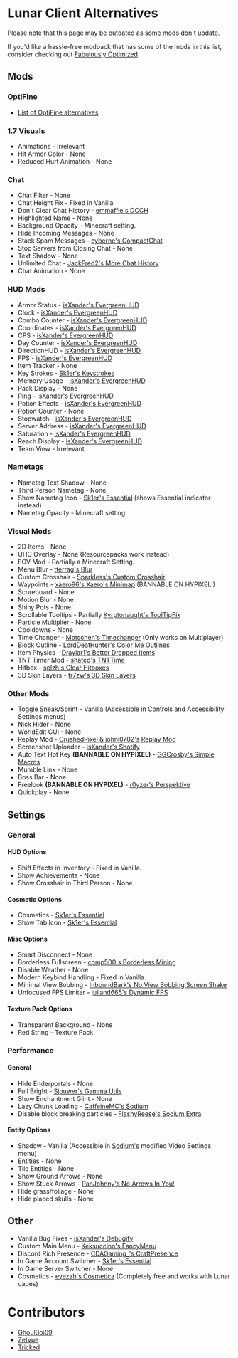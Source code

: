 # Lunar Client Alternatives

Please note that this page may be outdated as some mods don't update.

If you'd like a hassle-free
modpack that has some of the
mods in this list, consider
checking out
[Fabulously Optimized](https://modrinth.com/modpack/fabulously-optimized).

## Mods

### OptiFine

* [List of OptiFine alternatives](https://lambdaurora.dev/optifine_alternatives)

### 1.7 Visuals

* Animations - Irrelevant
* Hit Armor Color - None
* Reduced Hurt Animation - None

### Chat

* Chat Filter - None
* Chat Height Fix - Fixed in Vanilla
* Don't Clear Chat History - [emmaffle's DCCH](https://modrinth.com/mod/dcch)
* Highlighted Name - None
* Background Opacity - Minecraft setting.
* Hide Incoming Messages - None
* Stack Spam Messages - [cyberne's CompactChat](https://modrinth.com/mod/compactchat)
* Stop Servers from Closing Chat - None
* Text Shadow - None
* Unlimited Chat - [JackFred2's More Chat History](https://modrinth.com/mod/morechathistory)
* Chat Animation - None

### HUD Mods

* Armor Status - [isXander's EvergreenHUD](https://modrinth.com/mod/evergreenhud)
* Clock - [isXander's EvergreenHUD](https://modrinth.com/mod/evergreenhud)
* Combo Counter - [isXander's EvergreenHUD](https://modrinth.com/mod/evergreenhud)
* Coordinates - [isXander's EvergreenHUD](https://modrinth.com/mod/evergreenhud)
* CPS - [isXander's EvergreenHUD](https://modrinth.com/mod/evergreenhud) 
* Day Counter - [isXander's EvergreenHUD](https://modrinth.com/mod/evergreenhud)
* DirectionHUD - [isXander's EvergreenHUD](https://modrinth.com/mod/evergreenhud)
* FPS - [isXander's EvergreenHUD](https://modrinth.com/mod/evergreenhud)
* Item Tracker - None
* Key Strokes - [Sk1er's Keystrokes](https://sk1er.club/mods/keystrokesmod)
* Memory Usage - [isXander's EvergreenHUD](https://modrinth.com/mod/evergreenhud)
* Pack Display - None
* Ping - [isXander's EvergreenHUD](https://modrinth.com/mod/evergreenhud)
* Potion Effects - [isXander's EvergreenHUD](https://modrinth.com/mod/evergreenhud)
* Potion Counter - None
* Stopwatch - [isXander's EvergreenHUD](https://modrinth.com/mod/evergreenhud)
* Server Address -  [isXander's EvergreenHUD](https://modrinth.com/mod/evergreenhud)
* Saturation - [isXander's EvergreenHUD](https://modrinth.com/mod/evergreenhud)
* Reach Display - [isXander's EvergreenHUD](https://modrinth.com/mod/evergreenhud)
* Team View - Irrelevant

### Nametags

* Nametag Text Shadow -  None
* Third Person Nametag - None
* Show Nametag Icon - [Sk1er's Essential](https://essential.gg) (shows Essential indicator instead)
* Nametag Opacity - Minecraft setting.

### Visual Mods

* 2D Items - None
* UHC Overlay - None (Resourcepacks work instead)
* FOV Mod - Partially a Minecraft Setting.
* Menu Blur - [tterrag's Blur](https://www.curseforge.com/minecraft/mc-mods/blur)
* Custom Crosshair - [Sparkless's Custom Crosshair](https://www.curseforge.com/minecraft/mc-mods/custom-crosshair-mod)
* Waypoints - [xaero96's Xaero's Minimap](https://www.curseforge.com/minecraft/mc-mods/xaeros-minimap) (BANNABLE ON HYPIXEL!)
* Scoreboard - None
* Motion Blur - None
* Shiny Pots - None
* Scrollable Tooltips - Partially [Kyrptonaught's ToolTipFix](https://www.curseforge.com/minecraft/mc-mods/tooltipfix)
* Particle Multiplier - None
* Cooldowns - None
* Time Changer - [Motschen's Timechanger](https://www.curseforge.com/minecraft/mc-mods/time-changer) (Only works on Multiplayer)
* Block Outline - [LordDeatHunter's Color Me Outlines](https://www.curseforge.com/minecraft/mc-mods/color-me-outlines)
* Item Physics - [Draylar1's Better Dropped Items](https://www.curseforge.com/minecraft/mc-mods/better-dropped-items)
* TNT Timer Mod - [shateq's TNTTime](https://modrinth.com/mod/tnttime)
* Hitbox - [splzh's Clear Hitboxes](https://modrinth.com/mod/clearhitboxes)
* 3D Skin Layers - [tr7zw's 3D Skin Layers](https://www.curseforge.com/minecraft/mc-mods/skin-layers-3d)

### Other Mods

* Toggle Sneak/Sprint - Vanilla (Accessible in Controls and Accessibility Settings menus)
* Nick Hider - None
* WorldEdit CUI - None
* Replay Mod - [CrushedPixel & johni0702's Replay Mod](https://modrinth.com/mod/replaymod)
* Screenshot Uploader - [isXander's Shotify](https://modrinth.com/mod/shotify)
* Auto Text Hot Key **(BANNABLE ON HYPIXEL)** - [GGCrosby's Simple Macros](https://www.curseforge.com/minecraft/mc-mods/fabric-simple-macros)
* Mumble Link - None
* Boss Bar - None
* Freelook **(BANNABLE ON HYPIXEL)** - [r0yzer's Perspektive](https://modrinth.com/mod/perspektive)
* Quickplay - None

## Settings

### General

#### HUD Options

* Shift Effects in Inventory - Fixed in Vanilla.
* Show Achievements - None
* Show Crosshair in Third Person - None

#### Cosmetic Options

* Cosmetics - [Sk1er's Essential](https://essential.gg)
* Show Tab Icon - [Sk1er's Essential](https://essential.gg)

#### Misc Options

* Smart Disconnect - None
* Borderless Fullscreen - [comp500's Borderless Mining](https://www.curseforge.com/minecraft/mc-mods/borderless-mining)
* Disable Weather - None
* Modern Keybind Handling - Fixed in Vanilla.
* Minimal View Bobbing - [InboundBark's No View Bobbing Screen Shake](https://modrinth.com/mod/viewbobbingmod)
* Unfocused FPS Limiter - [juliand665's Dynamic FPS](https://modrinth.com/mod/dynamic-fps)

#### Texture Pack Options

* Transparent Background - None
* Red String - Texture Pack

### Performance

#### General

* Hide Enderportals - None
* Full Bright - [Sjouwer's Gamma Utils](https://modrinth.com/mod/gamma-utils)
* Show Enchantment Glint - None
* Lazy Chunk Loading - [CaffeineMC's Sodium](https://modrinth.com/mod/sodium)
* Disable block breaking particles - [FlashyReese's Sodium Extra](https://modrinth.com/mod/sodium-extra)

#### Entity Options

* Shadow - Vanilla (Accessible in [Sodium's](https://modrinth.com/mod/sodium) modified Video Settings menu)
* Entities - None
* Tile Entities - None
* Show Ground Arrows - None
* Show Stuck Arrows - [PanJohnny's No Arrows In You!](https://modrinth.com/mod/naiy)
* Hide grass/foliage - None
* Hide placed skulls - None

## Other

* Vanilla Bug Fixes - [isXander's Debugify](https://modrinth.com/mod/debugify)
* Custom Main Menu - [Keksuccino's FancyMenu](https://www.curseforge.com/minecraft/mc-mods/fancymenu-fabric)
* Discord Rich Presence - [CDAGaming_'s CraftPresence](https://www.curseforge.com/minecraft/mc-mods/craftpresence)
* In Game Account Switcher - [Sk1er's Essential](https://essential.gg)
* In Game Server Switcher - None
* Cosmetics - [eyezah's Cosmetica](https://modrinth.com/mod/cosmetica) (Completely free and works with Lunar capes)

# Contributors

* [GhoulBoi69](https://github.com/GhoulBoii)
* [Zetvue](https://zetvue.carrd.co)
* [Tricked](https://github.com/Tricked-dev)
